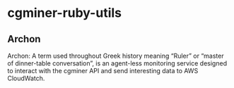 # cgminer-ruby-utils

## Archon
Archon: A term used throughout Greek history meaning “Ruler” or “master of dinner-table conversation”, is an agent-less monitoring service designed to interact with the cgminer API and send interesting data to AWS CloudWatch.
